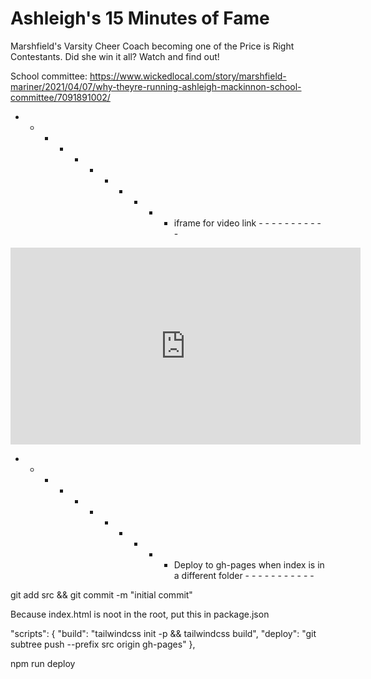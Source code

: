 # Ashleigh's 15 Minutes of Fame

Marshfield's Varsity Cheer Coach becoming one of the Price is Right Contestants. Did she win it all? Watch and find out!

School committee:
https://www.wickedlocal.com/story/marshfield-mariner/2021/04/07/why-theyre-running-ashleigh-mackinnon-school-committee/7091891002/

- - - - - - - - - - - iframe for video link - - - - - - - - - - -

<iframe width="560" height="315" src="https://www.youtube.com/embed/s12s5pMBWVc?si=dMKKm0ZqL-g94lnr" title="YouTube video player" frameborder="0" allow="accelerometer; autoplay; clipboard-write; encrypted-media; gyroscope; picture-in-picture; web-share" allowfullscreen></iframe>

- - - - - - - - - - - Deploy to gh-pages when index is in a different folder - - - - - - - - - - -

git add src && git commit -m "initial commit"

Because index.html is noot in the root, put this in package.json

  "scripts": {
    "build": "tailwindcss init -p && tailwindcss build",
    "deploy": "git subtree push --prefix src origin gh-pages"
  },

npm run deploy
